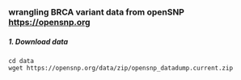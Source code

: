 ### wrangling BRCA variant data from openSNP https://opensnp.org

##### 1. Download data
    cd data  
    wget https://opensnp.org/data/zip/opensnp_datadump.current.zip
